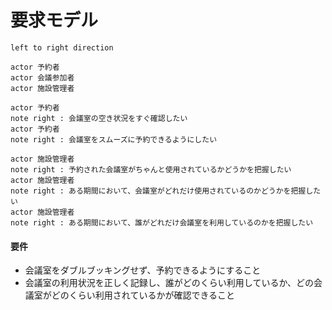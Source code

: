 # 要求モデル

```puml
left to right direction

actor 予約者
actor 会議参加者
actor 施設管理者

actor 予約者
note right : 会議室の空き状況をすぐ確認したい
actor 予約者
note right : 会議室をスムーズに予約できるようにしたい

actor 施設管理者
note right : 予約された会議室がちゃんと使用されているかどうかを把握したい
actor 施設管理者
note right : ある期間において、会議室がどれだけ使用されているのかどうかを把握したい
actor 施設管理者
note right : ある期間において、誰がどれだけ会議室を利用しているのかを把握したい

```

#### 要件

- 会議室をダブルブッキングせず、予約できるようにすること
- 会議室の利用状況を正しく記録し、誰がどのくらい利用しているか、どの会議室がどのくらい利用されているかが確認できること

